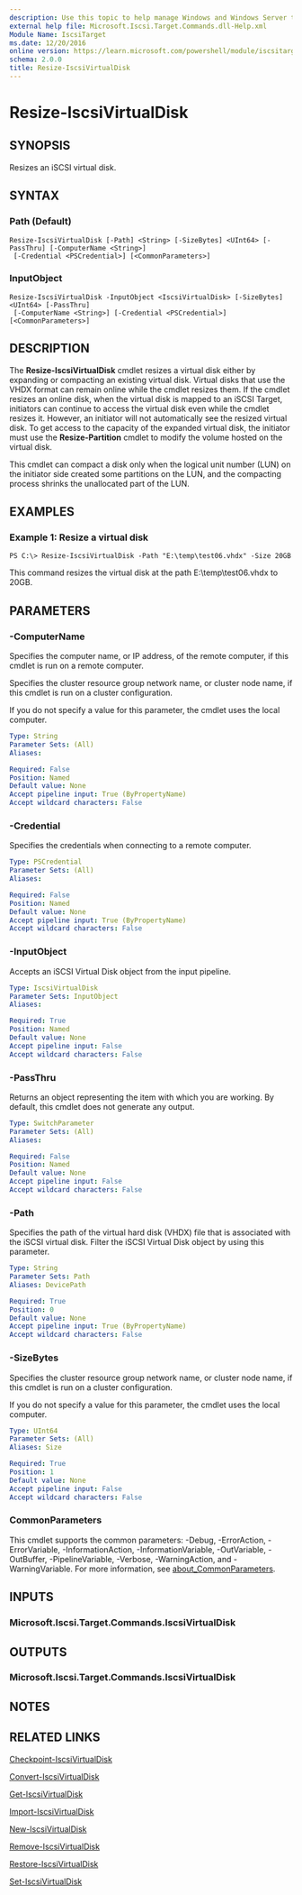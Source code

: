```yaml
---
description: Use this topic to help manage Windows and Windows Server technologies with Windows PowerShell.
external help file: Microsoft.Iscsi.Target.Commands.dll-Help.xml
Module Name: IscsiTarget
ms.date: 12/20/2016
online version: https://learn.microsoft.com/powershell/module/iscsitarget/resize-iscsivirtualdisk?view=windowsserver2025-ps&wt.mc_id=ps-gethelp
schema: 2.0.0
title: Resize-IscsiVirtualDisk
---
```


# Resize-IscsiVirtualDisk

## SYNOPSIS
Resizes an iSCSI virtual disk.

## SYNTAX

### Path (Default)
```
Resize-IscsiVirtualDisk [-Path] <String> [-SizeBytes] <UInt64> [-PassThru] [-ComputerName <String>]
 [-Credential <PSCredential>] [<CommonParameters>]
```

### InputObject
```
Resize-IscsiVirtualDisk -InputObject <IscsiVirtualDisk> [-SizeBytes] <UInt64> [-PassThru]
 [-ComputerName <String>] [-Credential <PSCredential>] [<CommonParameters>]
```

## DESCRIPTION
The **Resize-IscsiVirtualDisk** cmdlet resizes a virtual disk either by expanding or compacting an existing virtual disk.
Virtual disks that use the VHDX format can remain online while the cmdlet resizes them.
If the cmdlet resizes an online disk, when the virtual disk is mapped to an iSCSI Target, initiators can continue to access the virtual disk even while the cmdlet resizes it.
However, an initiator will not automatically see the resized virtual disk.
To get access to the capacity of the expanded virtual disk, the initiator must use the **Resize-Partition** cmdlet to modify the volume hosted on the virtual disk.

This cmdlet can compact a disk only when the logical unit number (LUN) on the initiator side created some partitions on the LUN, and the compacting process shrinks the unallocated part of the LUN.

## EXAMPLES

### Example 1: Resize a virtual disk
```
PS C:\> Resize-IscsiVirtualDisk -Path "E:\temp\test06.vhdx" -Size 20GB
```

This command resizes the virtual disk at the path E:\temp\test06.vhdx to 20GB.

## PARAMETERS

### -ComputerName
Specifies the computer name, or IP address, of the remote computer, if this cmdlet is run on a remote computer.

Specifies the cluster resource group network name, or cluster node name, if this cmdlet is run on a cluster configuration.

If you do not specify a value for this parameter, the cmdlet uses the local computer.

```yaml
Type: String
Parameter Sets: (All)
Aliases:

Required: False
Position: Named
Default value: None
Accept pipeline input: True (ByPropertyName)
Accept wildcard characters: False
```

### -Credential
Specifies the credentials when connecting to a remote computer.

```yaml
Type: PSCredential
Parameter Sets: (All)
Aliases:

Required: False
Position: Named
Default value: None
Accept pipeline input: True (ByPropertyName)
Accept wildcard characters: False
```

### -InputObject
Accepts an iSCSI Virtual Disk object from the input pipeline.

```yaml
Type: IscsiVirtualDisk
Parameter Sets: InputObject
Aliases:

Required: True
Position: Named
Default value: None
Accept pipeline input: False
Accept wildcard characters: False
```

### -PassThru
Returns an object representing the item with which you are working.
By default, this cmdlet does not generate any output.

```yaml
Type: SwitchParameter
Parameter Sets: (All)
Aliases:

Required: False
Position: Named
Default value: None
Accept pipeline input: False
Accept wildcard characters: False
```

### -Path
Specifies the path of the virtual hard disk (VHDX) file that is associated with the iSCSI virtual disk.
Filter the iSCSI Virtual Disk object by using this parameter.

```yaml
Type: String
Parameter Sets: Path
Aliases: DevicePath

Required: True
Position: 0
Default value: None
Accept pipeline input: True (ByPropertyName)
Accept wildcard characters: False
```

### -SizeBytes
Specifies the cluster resource group network name, or cluster node name, if this cmdlet is run on a cluster configuration.

If you do not specify a value for this parameter, the cmdlet uses the local computer.

```yaml
Type: UInt64
Parameter Sets: (All)
Aliases: Size

Required: True
Position: 1
Default value: None
Accept pipeline input: False
Accept wildcard characters: False
```

### CommonParameters
This cmdlet supports the common parameters: -Debug, -ErrorAction, -ErrorVariable, -InformationAction, -InformationVariable, -OutVariable, -OutBuffer, -PipelineVariable, -Verbose, -WarningAction, and -WarningVariable. For more information, see [about_CommonParameters](https://go.microsoft.com/fwlink/?LinkID=113216).

## INPUTS

### Microsoft.Iscsi.Target.Commands.IscsiVirtualDisk

## OUTPUTS

### Microsoft.Iscsi.Target.Commands.IscsiVirtualDisk

## NOTES

## RELATED LINKS

[Checkpoint-IscsiVirtualDisk](./Checkpoint-IscsiVirtualDisk.md)

[Convert-IscsiVirtualDisk](./Convert-IscsiVirtualDisk.md)

[Get-IscsiVirtualDisk](./Get-IscsiVirtualDisk.md)

[Import-IscsiVirtualDisk](./Import-IscsiVirtualDisk.md)

[New-IscsiVirtualDisk](./New-IscsiVirtualDisk.md)

[Remove-IscsiVirtualDisk](./Remove-IscsiVirtualDisk.md)

[Restore-IscsiVirtualDisk](./Restore-IscsiVirtualDisk.md)

[Set-IscsiVirtualDisk](./Set-IscsiVirtualDisk.md)

